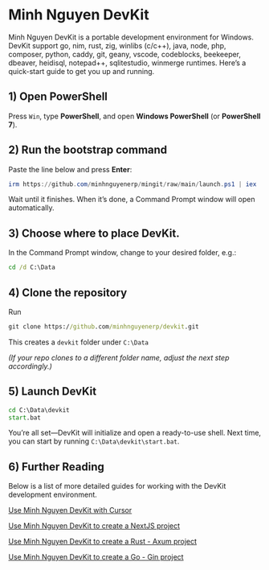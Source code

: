 # Minh Nguyen DevKit

Minh Nguyen DevKit is a portable development environment for Windows. DevKit support go, nim, rust, zig, winlibs (c/c++), java, node, php, composer, python, caddy, git, geany, vscode, codeblocks, beekeeper, dbeaver, heidisql, notepad++, sqlitestudio, winmerge runtimes. Here’s a quick-start guide to get you up and running.

## 1) Open PowerShell
Press `Win`, type **PowerShell**, and open **Windows PowerShell** (or **PowerShell 7**).

## 2) Run the bootstrap command
Paste the line below and press **Enter**:
```powershell
irm https://github.com/minhnguyenerp/mingit/raw/main/launch.ps1 | iex
```
Wait until it finishes. When it’s done, a Command Prompt window will open automatically.

## 3) Choose where to place DevKit.
In the Command Prompt window, change to your desired folder, e.g.:
```bat
cd /d C:\Data
```

## 4) Clone the repository
Run
```bat
git clone https://github.com/minhnguyenerp/devkit.git
```
This creates a `devkit` folder under `C:\Data`

_(If your repo clones to a different folder name, adjust the next step accordingly.)_

## 5) Launch DevKit
```bat
cd C:\Data\devkit
start.bat
```
You’re all set—DevKit will initialize and open a ready-to-use shell. Next time, you can start by running `C:\Data\devkit\start.bat`.

## 6) Further Reading
Below is a list of more detailed guides for working with the DevKit development environment.

[Use Minh Nguyen DevKit with Cursor](docs/Use%20Minh%20Nguyen%20DevKit%20with%20Cursor.md)

[Use Minh Nguyen DevKit to create a NextJS project](docs/Use%20Minh%20Nguyen%20DevKit%20to%20create%20a%20NextJS%20project.md)

[Use Minh Nguyen DevKit to create a Rust - Axum project](docs/Use%20Minh%20Nguyen%20DevKit%20to%20create%20a%20Rust%20-%20Axum%20project.md)

[Use Minh Nguyen DevKit to create a Go - Gin project](docs/Use%20Minh%20Nguyen%20DevKit%20to%20create%20a%20Go%20-%20Gin%20project.md)

